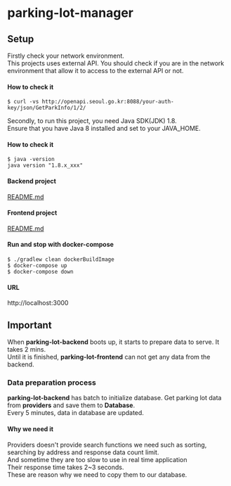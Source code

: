 # parking-lot-manager  
## Setup  
Firstly check your network environment.  
This projects uses external API.
You should check if you are in the network environment that allow it to access to the external API or not.
#### How to check it   
```    
$ curl -vs http://openapi.seoul.go.kr:8088/your-auth-key/json/GetParkInfo/1/2/
```   
Secondly, to run this project, you need Java SDK(JDK) 1.8.  
Ensure that you have Java 8 installed and set to your JAVA_HOME.
#### How to check it  
```    
$ java -version  
java version "1.8.x_xxx"  
```   
#### Backend project  
[README.md](backend/README.md)  
#### Frontend project  
[README.md](frontend/README.md)  
#### Run and stop with docker-compose  
```    
$ ./gradlew clean dockerBuildImage
$ docker-compose up
$ docker-compose down
```  
#### URL  
http://localhost:3000  


Important
---------
When **parking-lot-backend** boots up, it starts to prepare data to serve. It takes 2 mins.  
Until it is finished, **parking-lot-frontend** can not get any data from the backend.  

### Data preparation process  
**parking-lot-backend** has batch to initialize database. Get parking lot data from **providers** and save them to **Database**.  
Every 5 minutes, data in database are updated.  
#### Why we need it  
Providers doesn't provide search functions we need such as sorting, searching by address and response data count limit.  
And sometime they are too slow to use in real time application  
Their response time takes 2~3 seconds.  
These are reason why we need to copy them to our database.  
